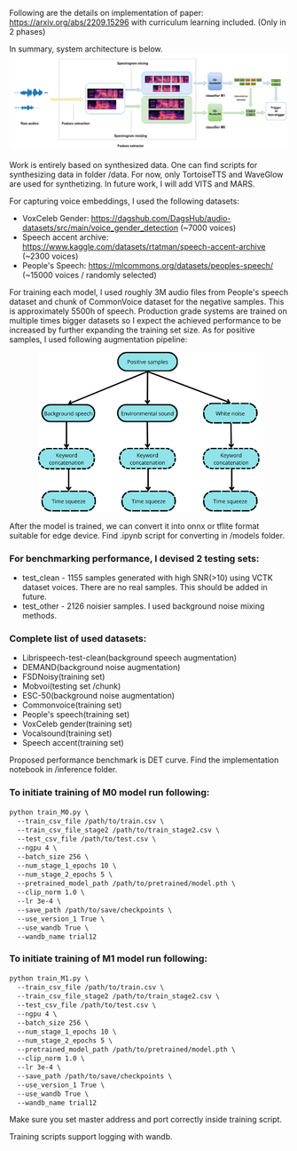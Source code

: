Following are the details on implementation of paper: https://arxiv.org/abs/2209.15296 with curriculum learning included. (Only in 2 phases)

In summary, system architecture is below. 
![Alt text](images/arch.png)

Work is entirely based on synthesized data. One can find scripts for synthesizing data in folder /data. For now, only TortoiseTTS and WaveGlow are used for synthetizing. In future work, I will add VITS and MARS. 

For capturing voice embeddings, I used the following datasets:
  - VoxCeleb Gender: https://dagshub.com/DagsHub/audio-datasets/src/main/voice_gender_detection (~7000 voices)
  - Speech accent archive: https://www.kaggle.com/datasets/rtatman/speech-accent-archive (~2300 voices)
  - People's Speech: https://mlcommons.org/datasets/peoples-speech/ (~15000 voices / randomly selected)


For training each model, I used roughly 3M audio files from People's speech dataset and chunk of CommonVoice dataset for the negative samples. This is approximately 5500h of speech. Production grade systems are trained on multiple times bigger datasets so I expect the achieved performance to be increased by further expanding the training set size. As for positive samples, I used following augmentation pipeline:  
<p align="center">
<img src="images/aug_pipeline.png" alt="Alt text" width="400"/>
</p>


After the model is trained, we can convert it into onnx or tflite format suitable for edge device. Find .ipynb script for converting in /models folder.

### For benchmarking performance, I devised 2 testing sets:
  
  - test_clean -  1155 samples generated with high SNR(>10) using VCTK dataset voices. There are no real samples. This should be added in future.
  - test_other -  2126 noisier samples. I used background noise mixing methods.

### Complete list of used datasets:
  - Librispeech-test-clean(background speech augmentation)
  - DEMAND(background noise augmentation)
  - FSDNoisy(training set)
  - Mobvoi(testing set /chunk)
  - ESC-50(background noise augmentation)
  - Commonvoice(training set)
  - People's speech(training set)
  - VoxCeleb gender(training set)
  - Vocalsound(training set)
  - Speech accent(training set)

Proposed performance benchmark is DET curve. Find the implementation notebook in /inference folder.


### To initiate training of M0 model run following:
```
python train_M0.py \
  --train_csv_file /path/to/train.csv \
  --train_csv_file_stage2 /path/to/train_stage2.csv \
  --test_csv_file /path/to/test.csv \
  --ngpu 4 \
  --batch_size 256 \
  --num_stage_1_epochs 10 \
  --num_stage_2_epochs 5 \
  --pretrained_model_path /path/to/pretrained/model.pth \
  --clip_norm 1.0 \
  --lr 3e-4 \
  --save_path /path/to/save/checkpoints \
  --use_version_1 True \
  --use_wandb True \
  --wandb_name trial12
```
### To initiate training of M1 model run following:
```
python train_M1.py \
  --train_csv_file /path/to/train.csv \
  --train_csv_file_stage2 /path/to/train_stage2.csv \
  --test_csv_file /path/to/test.csv \
  --ngpu 4 \
  --batch_size 256 \
  --num_stage_1_epochs 10 \
  --num_stage_2_epochs 5 \
  --pretrained_model_path /path/to/pretrained/model.pth \
  --clip_norm 1.0 \
  --lr 3e-4 \
  --save_path /path/to/save/checkpoints \
  --use_version_1 True \
  --use_wandb True \
  --wandb_name trial12
```

Make sure you set master address and port correctly inside training script.

Training scripts support logging with wandb. 
